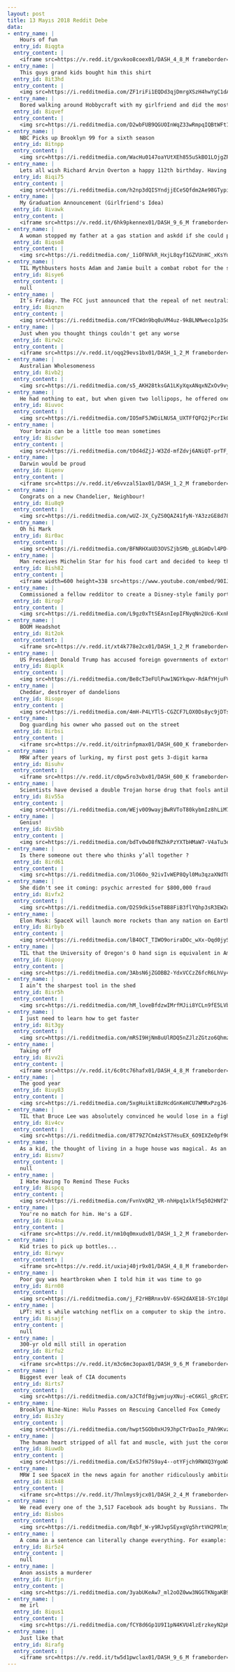 ```yaml
---
layout: post
title: 13 Mayıs 2018 Reddit Debe
data:
- entry_name: |
    Hours of fun
  entry_id: 8iqgta
  entry_content: |
    <iframe src=https://v.redd.it/gxvkoo8coex01/DASH_4_8_M frameborder=0></iframe>
- entry_name: |
    This guys grand kids bought him this shirt
  entry_id: 8it3hd
  entry_content: |
    <img src=https://i.redditmedia.com/ZF1riFi1EQDd3qjDmrgXSzH4hwYgC1dAnxiC3BeNNyA.jpg?s=8ccb97e37be2bb8e125dad34fe908c5e frameborder=0>
- entry_name: |
    Bored walking around Hobbycraft with my girlfriend and did the most British thing possible...She thought I was immature but I think I’m hilarious!
  entry_id: 8iqvef
  entry_content: |
    <img src=https://i.redditmedia.com/D2wbFUB9QGUOInWqZ33wRmpqIQBtWFt1p5hPetbSoCA.jpg?s=a95fd192e533215f7dc441feb13c2678 frameborder=0>
- entry_name: |
    NBC Picks up Brooklyn 99 for a sixth season
  entry_id: 8itnpp
  entry_content: |
    <img src=https://i.redditmedia.com/WacHu0147oaYUtXEh855uSkBO1LOjgZPp8Mf2puZ-eI.jpg?s=725ff8221414a0b9b06cfdc9ed33693d frameborder=0>
- entry_name: |
    Lets all wish Richard Arvin Overton a happy 112th birthday. Having served the US Army in the Pacific during WWII, he is both the oldest living US Combat Veteran and oldest living male in the United States.
  entry_id: 8iqi75
  entry_content: |
    <img src=https://i.redditmedia.com/h2np3dQISYndjjECeSQfdm2Ae98GTypiupQBHucN2PY.jpg?s=0b54302060f256449f968a8b60fbcd59 frameborder=0>
- entry_name: |
    My Graduation Announcement (Girlfriend's Idea)
  entry_id: 8ivawk
  entry_content: |
    <iframe src=https://v.redd.it/6hk9pkennex01/DASH_9_6_M frameborder=0></iframe>
- entry_name: |
    A woman stopped my father at a gas station and askdd if she could paint him. He said yes. She took a picture and got his address. She brought this to his house a few days later.
  entry_id: 8iqso8
  entry_content: |
    <img src=https://i.redditmedia.com/_1iOFNVkR_HxjL8qyf1GZVUnHC_xKsYu0OYSz9yBeQo.jpg?s=9e3843dc8e7b97306ecbc2516bf3a762 frameborder=0>
- entry_name: |
    TIL Mythbusters hosts Adam and Jamie built a combat robot for the show Robot Wars. It was so effective that it often sent pieces of its opponent's bodywork over the shield walls of the arena into the crowd, and after two fights the show's insurance company deemed the bot too hazardous to compete.
  entry_id: 8isye6
  entry_content: |
    null
- entry_name: |
    It’s Friday. The FCC just announced that the repeal of net neutrality will officially go into effect in one month unless Congress stops it. The Senate will vote on Wednesday. We have a job to do.
  entry_id: 8iqnzn
  entry_content: |
    <img src=https://i.redditmedia.com/YFCWdn9bq0uVM4uz-9kBLNMweco1p3SqPwuLasoFIrw.jpg?s=4532e33f837d77e3f9f4d3d092d98636 frameborder=0>
- entry_name: |
    Just when you thought things couldn't get any worse
  entry_id: 8irw2c
  entry_content: |
    <iframe src=https://v.redd.it/oqq29evs1bx01/DASH_1_2_M frameborder=0></iframe>
- entry_name: |
    Australian Wholesomeness
  entry_id: 8ivb2j
  entry_content: |
    <img src=https://i.redditmedia.com/s5_AKH28tksGA1LKyXqxANqxNZxOv9vybKBP3VmCwN8.png?s=0270122af6f8a79327b16c0683905f19 frameborder=0>
- entry_name: |
    He had nothing to eat, but when given two lollipops, he offered one of them back to photographer Emil Leonardi.
  entry_id: 8iuvoc
  entry_content: |
    <img src=https://i.redditmedia.com/IO5mF5JWDiLNUSA_UXTFfQFQ2jPcrIkGYR_MMgXUmvQ.jpg?s=9bc58df785b76d63705d9966705dfd37 frameborder=0>
- entry_name: |
    Your brain can be a little too mean sometimes
  entry_id: 8isdwr
  entry_content: |
    <img src=https://i.redditmedia.com/tOd4dZjJ-W3Zd-mfZdvj6ANiQT-prTF_y8m2DnGecBs.jpg?s=4f0537cf29df00fb810c483ba6fadbb1 frameborder=0>
- entry_name: |
    Darwin would be proud
  entry_id: 8iqenv
  entry_content: |
    <iframe src=https://v.redd.it/e6vvzal51ax01/DASH_1_2_M frameborder=0></iframe>
- entry_name: |
    Congrats on a new Chandelier, Neighbour!
  entry_id: 8iu8q9
  entry_content: |
    <img src=https://i.redditmedia.com/wUZ-JX_CyZS0QAZ41fyN-YA3zzGE8d78VfGftz4rNx4.jpg?s=2f6306a898b6acceb43c64b57cb54d9d frameborder=0>
- entry_name: |
    Oh hi Mark
  entry_id: 8ir0ac
  entry_content: |
    <img src=https://i.redditmedia.com/BFNRHXaUD3OVSZjbSMb_gL8GmDvl4PD-pJ9sDeo_StM.jpg?s=98d3b1f4bd9fcb58d4836a8d6b6fa98e frameborder=0>
- entry_name: |
    Man receives Michelin Star for his food cart and decided to keep the price at 1.50$ instead of raising it making it the cheapest Michelin-starred meal.
  entry_id: 8ish82
  entry_content: |
    <iframe width=600 height=338 src=https://www.youtube.com/embed/90IJanuV_0M?feature=oembed&enablejsapi=1 frameborder=0 allow=autoplay; encrypted-media allowfullscreen></iframe>
- entry_name: |
    Commissioned a fellow redditor to create a Disney-style family portrait for my wife for mother's day! Think she'll like it?
  entry_id: 8irop7
  entry_content: |
    <img src=https://i.redditmedia.com/L9gz0xTtSEAsnIepIFNyqNn2Uc6-KxnPYN-2JAdMTKA.jpg?s=443a6c54d693b32dcfdded147384b633 frameborder=0>
- entry_name: |
    BOOM Headshot
  entry_id: 8it2ok
  entry_content: |
    <iframe src=https://v.redd.it/xt4k778e2cx01/DASH_1_2_M frameborder=0></iframe>
- entry_name: |
    US President Donald Trump has accused foreign governments of extorting unreasonably low drug prices from pharmaceutical firms.
  entry_id: 8iqplk
  entry_content: |
    <img src=https://i.redditmedia.com/Be8cT3eFUlPuw1NGYkqwv-RdAfYHjuFV6De_V5PPvHc.jpg?s=1c86fdc145c11b3f1b1af91107173cb8 frameborder=0>
- entry_name: |
    Cheddar, destroyer of dandelions
  entry_id: 8isope
  entry_content: |
    <img src=https://i.redditmedia.com/4mH-P4LYTlS-CGZCF7LOX0Ds8yc9jDTs2b1LDClE6NU.jpg?s=c1f3573d6eb466ffaa4d60360418fbca frameborder=0>
- entry_name: |
    Dog guarding his owner who passed out on the street
  entry_id: 8irbsi
  entry_content: |
    <iframe src=https://v.redd.it/oitrinfpmax01/DASH_600_K frameborder=0></iframe>
- entry_name: |
    MRW after years of lurking, my first post gets 3-digit karma
  entry_id: 8isuhv
  entry_content: |
    <iframe src=https://v.redd.it/c0pw5ro3vbx01/DASH_600_K frameborder=0></iframe>
- entry_name: |
    Scientists have devised a double Trojan horse drug that fools antibiotic-resistant bacteria into committing suicide. The drug appears to be a nutrient, but it contains two antibiotics. When the bacterium destroys the first antibiotic, it unleashes the second antibiotic, killing it.
  entry_id: 8iv55a
  entry_content: |
    <img src=https://i.redditmedia.com/WEjv0O9wayjBwRVToT80kybmIz8hLiM7PmgJWRmjBI0.jpg?s=37c733e971872dbb6658923573cf6c4a frameborder=0>
- entry_name: |
    Genius!
  entry_id: 8iv5bb
  entry_content: |
    <img src=https://i.redditmedia.com/bdTv0wD8fNZhkPzYXTbHMaW7-V4aTu3e1YJ8VzX7xn4.jpg?s=459b056c28a4d8e0d302e15499d569d6 frameborder=0>
- entry_name: |
    Is there someone out there who thinks y’all together ?
  entry_id: 8ird61
  entry_content: |
    <img src=https://i.redditmedia.com/3lO60o_92ivIvWEP8Qyl0Mu3qzaXNdT0bi77YrSmxL0.jpg?s=40152f8815490b93966b40df7e07bf68 frameborder=0>
- entry_name: |
    She didn't see it coming: psychic arrested for $800,000 fraud
  entry_id: 8ivfx2
  entry_content: |
    <img src=https://i.redditmedia.com/D2S9dki5seT8B8FiB3flYQhp3sR3EW2unjZX9tijMLg.jpg?s=174e6da7a28bae90eb2e4afffd47856d frameborder=0>
- entry_name: |
    Elon Musk: SpaceX will launch more rockets than any nation on Earth this year — then make spaceflight history again in 2019. SpaceX will try to launch, land, and reuse one of the new rockets within 24 hours sometime in 2019.
  entry_id: 8irbyb
  entry_content: |
    <img src=https://i.redditmedia.com/lB4OCT_TIWO9oriraDOc_wXx-Oqd0jyS15h2-FPseZg.jpg?s=04acafe8a436d55bbfd714beb8ec155f frameborder=0>
- entry_name: |
    TIL that the University of Oregon's O hand sign is equivalent in American Sign Language to screaming Vagina
  entry_id: 8iqooy
  entry_content: |
    <img src=https://i.redditmedia.com/3AbsN6jZGOBB2-YdxVCCzZ6fcR6LhVy48xKopARJMFU.jpg?s=62124145bb5853f65bd74ef33a61ade5 frameborder=0>
- entry_name: |
    I ain’t the sharpest tool in the shed
  entry_id: 8isr5h
  entry_content: |
    <img src=https://i.redditmedia.com/hM_loveBfdzwIMrfMJii8YCLn9fE5LVbrXUi5IomTjI.jpg?s=1ec48edf0e8f84e2eb1d873425bc1455 frameborder=0>
- entry_name: |
    I just need to learn how to get faster
  entry_id: 8it3gy
  entry_content: |
    <img src=https://i.redditmedia.com/mRSI9HjNm8uUlRDQ5nZJlzZGtzo6QhmzTEtaPWb00z4.jpg?s=8db467e99ef0c89d26fa46ecf0e5c3da frameborder=0>
- entry_name: |
    Taking off
  entry_id: 8ivv2i
  entry_content: |
    <iframe src=https://v.redd.it/6c0tc76hafx01/DASH_4_8_M frameborder=0></iframe>
- entry_name: |
    The good year
  entry_id: 8iuy83
  entry_content: |
    <img src=https://i.redditmedia.com/5xgHuiktiBzHcdGnKeHCU7WMRxPzgJ6-HLwB8i8vYzc.jpg?s=c6e24700fc9e2d50e32bea7a2a21e933 frameborder=0>
- entry_name: |
    TIL that Bruce Lee was absolutely convinced he would lose in a fight to Muhammad Ali. “Look at my hand,” he said. “That’s a little Chinese hand. He’d kill me.
  entry_id: 8iv4cv
  entry_content: |
    <img src=https://i.redditmedia.com/8T79Z7Cm4zkST7HsuEX_6O9IXZe0pf9CvLt8gfZtfFc.jpg?s=2a7cd9ca3381e144bbfab38bc22cdb2e frameborder=0>
- entry_name: |
    As a kid, the thought of living in a huge house was magical. As an adult, the thought of living in a huge house causes anxiety about the cleaning required.
  entry_id: 8isnv7
  entry_content: |
    null
- entry_name: |
    I Hate Having To Remind These Fucks
  entry_id: 8ispcq
  entry_content: |
    <img src=https://i.redditmedia.com/FvnVxQR2_VR-nhHpq1xlkf5q502HNf2Y2g727Sth5fE.png?s=73ea394bf8f8f8bcdd8fa9d5a98ecd12 frameborder=0>
- entry_name: |
    You're no match for him. He's a GIF.
  entry_id: 8iv4na
  entry_content: |
    <iframe src=https://v.redd.it/nm10q0mxudx01/DASH_1_2_M frameborder=0></iframe>
- entry_name: |
    Kid tries to pick up bottles...
  entry_id: 8irwyv
  entry_content: |
    <iframe src=https://v.redd.it/uxiaj40jr9x01/DASH_4_8_M frameborder=0></iframe>
- entry_name: |
    Poor guy was heartbroken when I told him it was time to go
  entry_id: 8irn08
  entry_content: |
    <img src=https://i.redditmedia.com/j_F2rHBRnxvbV-6SH2dAXE18-SYc10p8h2G95qLry1Q.png?s=9c04c7d02fcc10f7c387e7317290eedb frameborder=0>
- entry_name: |
    LPT: Hit s while watching netflix on a computer to skip the intro.
  entry_id: 8isajf
  entry_content: |
    null
- entry_name: |
    300-yr old mill still in operation
  entry_id: 8irfu2
  entry_content: |
    <iframe src=https://v.redd.it/m3c6mc3opax01/DASH_9_6_M frameborder=0></iframe>
- entry_name: |
    Biggest ever leak of CIA documents
  entry_id: 8irts7
  entry_content: |
    <img src=https://i.redditmedia.com/aJCTdfBgjwmjuyXNuj-eC6KGl_gRcEY2L9lJir4FPR8.jpg?s=b130685758436822e671cbbff6171d42 frameborder=0>
- entry_name: |
    Brooklyn Nine-Nine: Hulu Passes on Rescuing Cancelled Fox Comedy
  entry_id: 8is3zy
  entry_content: |
    <img src=https://i.redditmedia.com/hwpt5GOb0xHJ9JhpCTrDaoIo_PAh9Kvz6PAjEOLMwBE.jpg?s=0c901a58c607744e7bbc5459b9cb74c7 frameborder=0>
- entry_name: |
    The human heart stripped of all fat and muscle, with just the coronary arteries and cardiac veins exposed.
  entry_id: 8iuwdb
  entry_content: |
    <img src=https://i.redditmedia.com/ExSJfH7S9ay4--otYFjch9RWXQ3YgoWX9GC9qKdc2og.jpg?s=d262994bfd2f5adf66a97d6c66c8af9d frameborder=0>
- entry_name: |
    MRW I see SpaceX in the news again for another ridiculously ambitious rocket program
  entry_id: 8itk48
  entry_content: |
    <iframe src=https://v.redd.it/7hnlmys9jcx01/DASH_2_4_M frameborder=0></iframe>
- entry_name: |
    We read every one of the 3,517 Facebook ads bought by Russians. Their dominant strategy: Sowing racial discord
  entry_id: 8isbos
  entry_content: |
    <img src=https://i.redditmedia.com/Rqbf_W-y9RJvpSEyxgVg5hrtVH2PRlmjLw2iYDDT1zY.jpg?s=996a8f61fe1a99878af3e06b34ea2979 frameborder=0>
- entry_name: |
    A coma in a sentence can literally change everything. For example:
  entry_id: 8ir5z4
  entry_content: |
    null
- entry_name: |
    Anon assists a murderer
  entry_id: 8irfjn
  entry_content: |
    <img src=https://i.redditmedia.com/3yabUKeAw7_ml2oOZ0ww3NGGTKNgaKB9lOkpG7arm_0.jpg?s=786e9bc525d6d6221f792d6256b3231a frameborder=0>
- entry_name: |
    me irl
  entry_id: 8iqus1
  entry_content: |
    <img src=https://i.redditmedia.com/fCY8d6Gp1U9I1pN4KVU4lzErzkeyN2pKe8OPCa63UoQ.png?s=922e074bedb2d56f1cfe36d5ab31f0bb frameborder=0>
- entry_name: |
    Just like that
  entry_id: 8irafg
  entry_content: |
    <iframe src=https://v.redd.it/tw5d1pwclax01/DASH_9_6_M frameborder=0></iframe>
---
```

